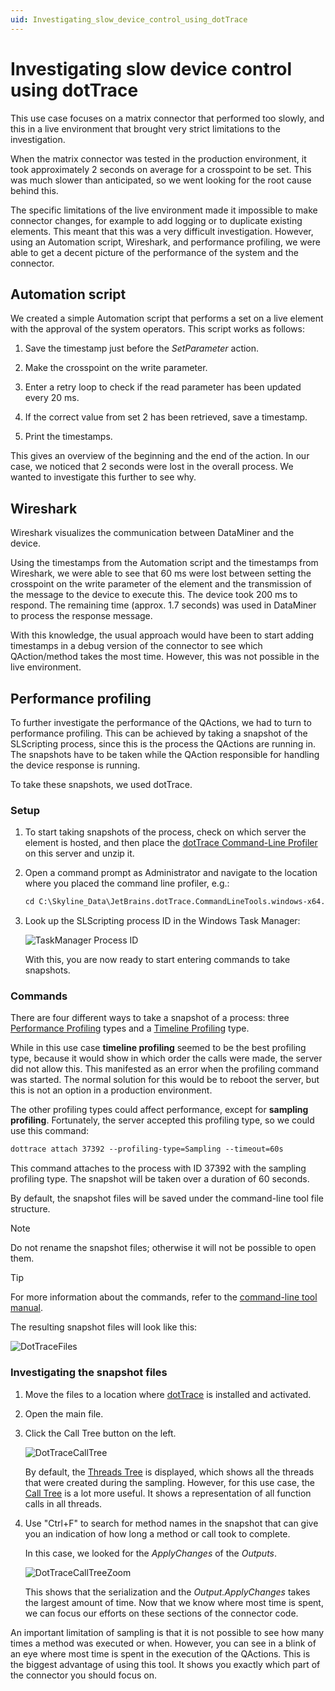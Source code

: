 ```yaml
---
uid: Investigating_slow_device_control_using_dotTrace
---
```


# Investigating slow device control using dotTrace

This use case focuses on a matrix connector that performed too slowly, and this in a live environment that brought very strict limitations to the investigation.

When the matrix connector was tested in the production environment, it took approximately 2 seconds on average for a crosspoint to be set. This was much slower than anticipated, so we went looking for the root cause behind this.

The specific limitations of the live environment made it impossible to make connector changes, for example to add logging or to duplicate existing elements. This meant that this was a very difficult investigation. However, using an Automation script, Wireshark, and performance profiling, we were able to get a decent picture of the performance of the system and the connector.

## Automation script

We created a simple Automation script that performs a set on a live element with the approval of the system operators. This script works as follows:

1. Save the timestamp just before the *SetParameter* action.

1. Make the crosspoint on the write parameter.

1. Enter a retry loop to check if the read parameter has been updated every 20 ms.

1. If the correct value from set 2 has been retrieved, save a timestamp.

1. Print the timestamps.

This gives an overview of the beginning and the end of the action. In our case, we noticed that 2 seconds were lost in the overall process. We wanted to investigate this further to see why.

## Wireshark

Wireshark visualizes the communication between DataMiner and the device.

Using the timestamps from the Automation script and the timestamps from Wireshark, we were able to see that 60 ms were lost between setting the crosspoint on the write parameter of the element and the transmission of the message to the device to execute this. The device took 200 ms to respond. The remaining time (approx. 1.7 seconds) was used in DataMiner to process the response message.

With this knowledge, the usual approach would have been to start adding timestamps in a debug version of the connector to see which QAction/method takes the most time. However, this was not possible in the live environment.

## Performance profiling

To further investigate the performance of the QActions, we had to turn to performance profiling. This can be achieved by taking a snapshot of the SLScripting process, since this is the process the QActions are running in. The snapshots have to be taken while the QAction responsible for handling the device response is running.

To take these snapshots, we used dotTrace.

### Setup

1. To start taking snapshots of the process, check on which server the element is hosted, and then place the [dotTrace Command-Line Profiler](https://www.jetbrains.com/help/profiler/Performance_Profiling__Profiling_Using_the_Command_Line.html) on this server and unzip it.

1. Open a command prompt as Administrator and navigate to the location where you placed the command line profiler, e.g.:

   ```txt
   cd C:\Skyline_Data\JetBrains.dotTrace.CommandLineTools.windows-x64.2022.2.3
   ```

1. Look up the SLScripting process ID in the Windows Task Manager:

   ![TaskManager Process ID](~/develop/images/Taskmanager_process_id.png)

   With this, you are now ready to start entering commands to take snapshots.

### Commands

There are four different ways to take a snapshot of a process: three [Performance Profiling](https://www.jetbrains.com/help/profiler/Performance_Profiling.html) types and a [Timeline Profiling](https://www.jetbrains.com/help/profiler/Concurrency_Profiling_Timeline_.html) type.

While in this use case **timeline profiling** seemed to be the best profiling type, because it would show in which order the calls were made, the server did not allow this. This manifested as an error when the profiling command was started. The normal solution for this would be to reboot the server, but this is not an option in a production environment.

The other profiling types could affect performance, except for **sampling profiling**. Fortunately, the server accepted this profiling type, so we could use this command:

```txt
dottrace attach 37392 --profiling-type=Sampling --timeout=60s
```

This command attaches to the process with ID 37392 with the sampling profiling type. The snapshot will be taken over a duration of 60 seconds.

By default, the snapshot files will be saved under the command-line tool file structure.

> [!NOTE]
> Do not rename the snapshot files; otherwise it will not be possible to open them.

> [!TIP]
> For more information about the commands, refer to the [command-line tool manual](https://www.jetbrains.com/help/profiler/Performance_Profiling__Profiling_Using_the_Command_Line.html#console_profiler).

The resulting snapshot files will look like this:

![DotTraceFiles](~/develop/images/DotTraceFiles.png)

### Investigating the snapshot files

1. Move the files to a location where [dotTrace](https://www.jetbrains.com/profiler/download/#section=web-installer) is installed and activated.

1. Open the main file.

1. Click the Call Tree button on the left.

   ![DotTraceCallTree](~/develop/images/DotTraceCallTree.png)

   By default, the [Threads Tree](https://www.jetbrains.com/help/profiler/Studying_Profiling_Results__Threads_Tree.html) is displayed, which shows all the threads that were created during the sampling. However, for this use case, the [Call Tree](https://www.jetbrains.com/help/profiler/Studying_Profiling_Results__Call_Tree.html) is a lot more useful. It shows a representation of all function calls in all threads.

1. Use "Ctrl+F" to search for method names in the snapshot that can give you an indication of how long a method or call took to complete.

   In this case, we looked for the *ApplyChanges* of the *Outputs*.

   ![DotTraceCallTreeZoom](~/develop/images/DotTraceCallTreeZoom.png)

   This shows that the serialization and the *Output.ApplyChanges* takes the largest amount of time. Now that we know where most time is spent, we can focus our efforts on these sections of the connector code.

An important limitation of sampling is that it is not possible to see how many times a method was executed or when. However, you can see in a blink of an eye where most time is spent in the execution of the QActions. This is the biggest advantage of using this tool. It shows you exactly which part of the connector you should focus on.
